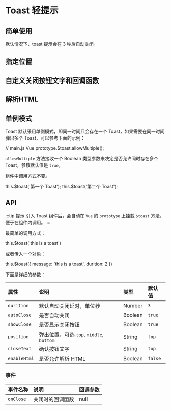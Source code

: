 # Toast 轻提示

## 简单使用

默认情况下，toast 提示会在 3 秒后自动关闭。

<Common-Democode title="基本使用" description="">
  <toast-demo1 />
  <highlight-code slot="codeText" lang="vue">
    <template>
      <div>
        <a-button @click="onClick">简单 Toast</a-button>
      </div>
    </template>
    <script>
    export default {
      methods: {
        onClick() {
          this.$toast("This is a toast");
        }
      }
    };
    </script>
  </highlight-code>
</Common-Democode>


## 指定位置


<Common-Democode>
  <toast-demo2 />
  <highlight-code slot="codeText" lang="vue">
    <template>
      <div>
        <a-button @click="onClick('top')">上方弹出</a-button>
        <a-button @click="onClick('middle')">中间弹出</a-button>
        <a-button @click="onClick('bottom')">下方弹出</a-button>
      </div>
    </template>
    <script>
    export default {
      methods: {
        onClick (dir) {
          this.$toast({
            message: "This is a toast",
            position: dir || 'top',
          });
        },
      }
    };
    </script>
  </highlight-code>
</Common-Democode>


## 自定义关闭按钮文字和回调函数

<Common-Democode>
  <toast-demo3 />
  <highlight-code slot="codeText" lang="vue">
    <template>
      <div>
        <a-button @click="onClick">设置关闭按钮文案</a-button>
      </div>
    </template>
    <script>
    export default {
      methods: {
        onClick () {
          this.$toast({
            message: "终于等到你，还好我没放弃QAQ",
            closeText: '我来了',
            onClose () {
              this.$toast('众里寻她千百度，蓦然回首，那人却在灯火阑珊处。')
            }
          });
        },
      }
    };
    </script>
  </highlight-code>
</Common-Democode>

## 解析HTML

<Common-Democode>
  <toast-demo4 />
  <highlight-code slot="codeText" lang="vue">
    <template>
      <div>
        <a-button @click="onClick">解析HTML</a-button>
      </div>
    </template>
    <script>
    export default {
      methods: {
        onClick() {
          this.$toast({
            message: `
              <div style="text-align: center;">
                <p>给你我的小心心</p>
                <svg xmlns="https://www.w3.org/2000/svg"
                  xmlns:xlink="https://www.w3.org/1999/xlink"
                  version="1.1" id="Capa_1" x="0px" y="0px" width="50px" height="50px"
                  viewBox="0 0 60 60" style="enable-background:new 0 0 50 50;"
                  xml:space="preserve" width="512px" height="512px"
                >
                  <g id="heart">
                    <path style="fill:#C03A2B;" d="M24.85,10.126c2.018-4.783,6.628-8.125,11.99-8.125c7.223,0,12.425,6.179,13.079,13.543  c0,0,0.353,1.828-0.424,5.119c-1.058,4.482-3.545,8.464-6.898,11.503L24.85,48L7.402,32.165c-3.353-3.038-5.84-7.021-6.898-11.503  c-0.777-3.291-0.424-5.119-0.424-5.119C0.734,8.179,5.936,2,13.159,2C18.522,2,22.832,5.343,24.85,10.126z"
                      />
                    <path style="fill:#ED7161;" d="M6,18.078c-0.553,0-1-0.447-1-1c0-5.514,4.486-10,10-10c0.553,0,1,0.447,1,1s-0.447,1-1,1  c-4.411,0-8,3.589-8,8C7,17.631,6.553,18.078,6,18.078z" />
                  </g>
                </svg>
              </div>
            `,
            enableHtml: true,
            autoClose: false,
            closeText: "收下"
          });
        }
      }
    };
    </script>
    <style>
    svg {
      width: 100%;
      margin: 0 auto;
      text-align: center;
    }
    #heart {
      animation-name: beat;
      animation-duration: 1s;
      animation-timing-function: ease;
      animation-iteration-count: infinite;
    }
    @keyframes beat {
      0% {
        transform: scale(1);
      }
      50% {
        transform: scale(1.2);
      }
      100% {
        transform: scale(1);
      }
    }
    </style>
  </highlight-code>
</Common-Democode>

## 单例模式

Toast 默认采用单例模式，即同一时间只会存在一个 Toast，如果需要在同一时间弹出多个 Toast，可以参考下面的示例：


<Common-CodeBlock>
  <highlight-code slot="codeText" lang="javascript">
    // main.js
    Vue.prototype.$toast.allowMultiple();
  </highlight-code>
</Common-CodeBlock>


`allowMultiple` 方法接收一个 Boolean 类型参数来决定是否允许同时存在多个 Toast，参数默认值是 `true`。

组件中调用方式不变。

<Common-CodeBlock>
  <highlight-code slot="codeText" lang="javascript">
    this.$toast('第一个 Toast');
    this.$toast('第二个 Toast');
  </highlight-code>
</Common-CodeBlock>


## API

:::tip 提示
引入 Toast 组件后，会自动在 `Vue` 的 `prototype` 上挂载 `$toast` 方法，便于在组件内调用。
:::

最简单的调用方式：

<Common-CodeBlock>
  <highlight-code slot="codeText" lang="javascript">
    this.$toast('this is a toast')
  </highlight-code>
</Common-CodeBlock>

或者传入一个对象：

<Common-CodeBlock>
  <highlight-code slot="codeText" lang="javascript">
    this.$toast({
      message: 'this is a toast',
      durition: 2
    })
  </highlight-code>
</Common-CodeBlock>


下面是详细的参数：

| 属性         | 说明                                     | 类型    | 默认值  |
| :----------- | :--------------------------------------- | :------ | :------ |
| `durition`   | 默认自动关闭延时，单位秒                   | Number  | `3`     |
| `autoClose`  | 是否自动关闭                             | Boolean | `true`  |
| `showClose`  | 是否显示关闭按钮                          | Boolean | `true`  |
| `position`   | 弹出位置，可选 `top`, `middle`, `bottom` | String  | `top`   |
| `closeText`  | 确认按钮文字                             | String  | `top`   |
| `enableHtml` | 是否允许解析 HTML                        | Boolean | `false` |

### 事件

| 事件名称  | 说明             | 回调参数 |
| :-------- | :--------------- | :------- |
| `onClose` | 关闭时的回调函数 | null     |

